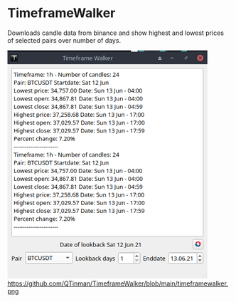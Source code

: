 # TimeframeWalker
Downloads candle data from binance and show highest and lowest prices of selected pairs over number of days.


![Welcome screen](https://github.com/QTinman/TimeframeWalker/blob/main/timeframewalker.png)
https://github.com/QTinman/TimeframeWalker/blob/main/timeframewalker.png
